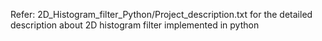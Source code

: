 

Refer: 2D_Histogram_filter_Python/Project_description.txt for the detailed description about 2D histogram filter implemented in python
